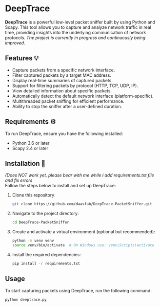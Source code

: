 # DeepTrace

**DeepTrace** is a powerful low-level packet sniffer built by using Python and Scapy. This tool allows you to capture and analyze network traffic in real time, providing insights into the underlying communication of network protocols. *The project is currently in progress and continuously being improved.*

## Features 💡

- Capture packets from a specific network interface.
- Filter captured packets by a target MAC address.
- Display real-time summaries of captured packets.
- Support for filtering packets by protocol (HTTP, TCP, UDP, IP).
- View detailed information about specific packets.
- Automatically detect the default network interface (platform-specific).
- Multithreaded packet sniffing for efficient performance.
- Ability to stop the sniffer after a user-defined duration.


## Requirements ⚙️

To run DeepTrace, ensure you have the following installed:

- Python 3.6 or later
- Scapy 2.4 or later

## Installation 📂 
*(Does NOT work yet, please bear with me while I add requirements.txt file and fix errors*  
Follow the steps below to install and set up DeepTrace:

1. Clone this repository:
    ```bash
    git clone https://github.com/daasfab/DeepTrace-PacketSniffer.git
    ```

2. Navigate to the project directory:
    ```bash
    cd DeepTrace-PacketSniffer
    ```

3. Create and activate a virtual environment (optional but recommended):
    ```bash
    python -m venv venv
    source venv/bin/activate  # On Windows use: venv\Scripts\activate
    ```

4. Install the required dependencies: 
    ```bash
    pip install -r requirements.txt
    ```

## Usage

To start capturing packets using DeepTrace, run the following command:

```bash
python deeptrace.py
